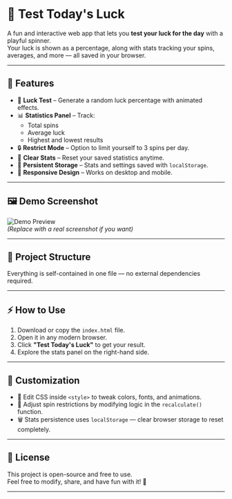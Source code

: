 # 🎲 Test Today's Luck

A fun and interactive web app that lets you **test your luck for the day** with a playful spinner.  
Your luck is shown as a percentage, along with stats tracking your spins, averages, and more — all saved in your browser.

---

## 🚀 Features

- 🎯 **Luck Test** – Generate a random luck percentage with animated effects.
- 📊 **Statistics Panel** – Track:
  - Total spins
  - Average luck
  - Highest and lowest results
- 🔒 **Restrict Mode** – Option to limit yourself to 3 spins per day.
- 🧹 **Clear Stats** – Reset your saved statistics anytime.
- 💾 **Persistent Storage** – Stats and settings saved with `localStorage`.
- 📱 **Responsive Design** – Works on desktop and mobile.

---

## 🖼️ Demo Screenshot

![Demo Preview](https://via.placeholder.com/600x300.png?text=Luck+Test+App)  
*(Replace with a real screenshot if you want)*

---

## 📂 Project Structure


Everything is self-contained in one file — no external dependencies required.

---

## ⚡ How to Use

1. Download or copy the `index.html` file.
2. Open it in any modern browser.
3. Click **"Test Today's Luck"** to get your result.
4. Explore the stats panel on the right-hand side.

---

## 🔧 Customization

- 🎨 Edit CSS inside `<style>` to tweak colors, fonts, and animations.
- 🔢 Adjust spin restrictions by modifying logic in the `recalculate()` function.
- 🗑️ Stats persistence uses `localStorage` — clear browser storage to reset completely.

---

## 📜 License

This project is open-source and free to use.  
Feel free to modify, share, and have fun with it! 🎉

---

